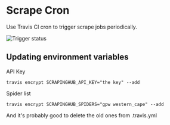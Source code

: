 Scrape Cron
===========

Use Travis CI cron to trigger scrape jobs periodically.

![Trigger status](https://travis-ci.org/OpenUpSA/scrape-cron.svg?branch=master)

Updating environment variables
------------------------------

API Key

```
travis encrypt SCRAPINGHUB_API_KEY="the key" --add
```

Spider list

```
travis encrypt SCRAPINGHUB_SPIDERS="gpw western_cape" --add
```

And it's probably good to delete the old ones from .travis.yml